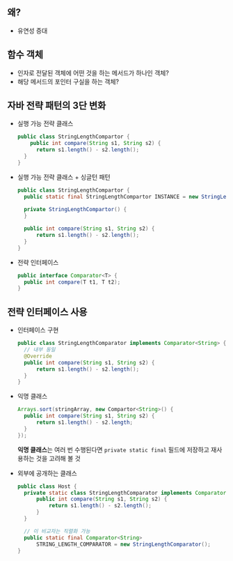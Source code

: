## 왜?

- 유연성 증대

## 함수 객체

- 인자로 전달된 객체에 어떤 것을 하는 메서드가 하나인 객체?
- 해당 메서드의 포인터 구실을 하는 객체?

## 자바 전략 패턴의 3단 변화

- 실행 가능 전략 클래스

  ```java
  public class StringLengthCompartor {
      public int compare(String s1, String s2) {
  		return s1.length() - s2.length();
  	}
  }
  ```

- 실행 가능 전략 클래스 + 싱글턴 패턴

  ```java
  public class StringLengthCompartor {
  	public static final StringLengthCompartor INSTANCE = new StringLengthCompartor();
    
  	private StringLengthCompartor() {
  	}

  	public int compare(String s1, String s2) {
  		return s1.length() - s2.length();
  	}
  }
  ```

- 전략 인터페이스

  ```java
  public interface Comparator<T> {
  	public int compare(T t1, T t2);
  }
  ```

## 전략 인터페이스 사용

- 인터페이스 구현

  ```java
  public class StringLengthComparator implements Comparator<String> {
  	// 내부 동일
  	@Override
  	public int compare(String s1, String s2) {
  		return s1.length() - s2.length();
  	}
  }
  ```

- 익명 클래스

  ```java
  Arrays.sort(stringArray, new Compartor<String>() {
  	public int compare(String s1, String s2) {
  		return s1.length() - s2.length;
  	}
  });
  ```

  **익명 클래스**는 여러 번 수행된다면 `private static final` 필드에 저장하고 재사용하는 것을 고려해 볼 것

- 외부에 공개하는 클래스

  ```java
  public class Host {
  	private static class StringLengthComparator implements Comparator<String>, Serializable {
  		public int compare(String s1, String s2) {
  			return s1.length() - s2.length();
  		}
  	}
  
  	// 이 비교자는 직렬화 가능
  	public static final Comparator<String>
  		STRING_LENGTH_COMPARATOR = new StringLengthComparator();
  }
  ```

  